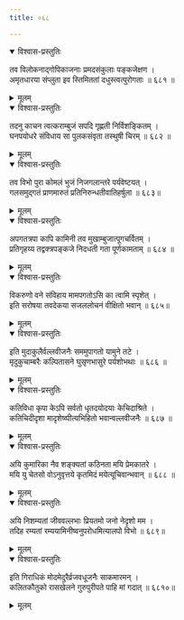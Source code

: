 ```yaml
---
title: ०६८

---
```

<div class="audioEmbed"  caption="सीतालक्ष्मी-वाचनम्" src="https://sanskritdocuments.org/sites/completenarayaneeyam/SoundFiles/068/068_01.mp3"></div>
<details open><summary>विश्वास-प्रस्तुतिः</summary>

तव विलोकनाद्गोपिकाजनाः प्रमदसंकुलाः पङ्कजेक्षण ।  
अमृतधारया संप्लुता इव स्तिमिततां दधुस्त्वत्पुरोगताः ॥ ६८१ ॥
</details>
<details><summary>मूलम्</summary>

तव विलोकनाद्गोपिकाजनाः प्रमदसंकुलाः पङ्कजेक्षण ।  
अमृतधारया संप्लुता इव स्तिमिततां दधुस्त्वत्पुरोगताः ॥ ६८१ ॥
</details>



<div class="audioEmbed"  caption="सीतालक्ष्मी-वाचनम्" src="https://sanskritdocuments.org/sites/completenarayaneeyam/SoundFiles/068/068_02.mp3"></div>
<details open><summary>विश्वास-प्रस्तुतिः</summary>

तदनु काचन त्वत्कराम्बुजं सपदि गृह्णती निर्विशङ्कितम् ।  
घनपयोधरे संविधाय सा पुलकसंवृता तस्थुषी चिरम् ॥ ६८२ ॥
</details>
<details><summary>मूलम्</summary>

तदनु काचन त्वत्कराम्बुजं सपदि गृह्णती निर्विशङ्कितम् ।  
घनपयोधरे संविधाय सा पुलकसंवृता तस्थुषी चिरम् ॥ ६८२ ॥
</details>



<div class="audioEmbed"  caption="सीतालक्ष्मी-वाचनम्" src="https://sanskritdocuments.org/sites/completenarayaneeyam/SoundFiles/068/068_03.mp3"></div>
<details open><summary>विश्वास-प्रस्तुतिः</summary>

तव विभो पुरा कोमलं भुजं निजगलान्तरे पर्यवेष्टयत् ।  
गलसमुद्गतं प्राणमारुतं प्रतिनिरुन्धतीवातिहर्षुला ॥ ६८३॥
</details>
<details><summary>मूलम्</summary>

तव विभो पुरा कोमलं भुजं निजगलान्तरे पर्यवेष्टयत् ।  
गलसमुद्गतं प्राणमारुतं प्रतिनिरुन्धतीवातिहर्षुला ॥ ६८३॥
</details>



<div class="audioEmbed"  caption="सीतालक्ष्मी-वाचनम्" src="https://sanskritdocuments.org/sites/completenarayaneeyam/SoundFiles/068/068_04.mp3"></div>
<details open><summary>विश्वास-प्रस्तुतिः</summary>

अपगतत्रपा कापि कामिनी तव मुखाम्बुजात्पूगचर्वितम् ।  
प्रतिगृहय्य तद्वक्त्रपङ्कजे निदधती गता पूर्णकामताम् ॥ ६८४ ॥
</details>
<details><summary>मूलम्</summary>

अपगतत्रपा कापि कामिनी तव मुखाम्बुजात्पूगचर्वितम् ।  
प्रतिगृहय्य तद्वक्त्रपङ्कजे निदधती गता पूर्णकामताम् ॥ ६८४ ॥
</details>



<div class="audioEmbed"  caption="सीतालक्ष्मी-वाचनम्" src="https://sanskritdocuments.org/sites/completenarayaneeyam/SoundFiles/068/068_05.mp3"></div>
<details open><summary>विश्वास-प्रस्तुतिः</summary>

विकरुणो वने संविहाय मामपगतोऽसि का त्वामि स्पृशेत् ।  
इति सरोषया तवदेकया सजललोचनं वीक्षितो भवान् ॥ ६८५॥
</details>
<details><summary>मूलम्</summary>

विकरुणो वने संविहाय मामपगतोऽसि का त्वामि स्पृशेत् ।  
इति सरोषया तवदेकया सजललोचनं वीक्षितो भवान् ॥ ६८५॥
</details>



<div class="audioEmbed"  caption="सीतालक्ष्मी-वाचनम्" src="https://sanskritdocuments.org/sites/completenarayaneeyam/SoundFiles/068/068_06.mp3"></div>
<details open><summary>विश्वास-प्रस्तुतिः</summary>

इति मुदाकुलैर्वल्लवीजनैः सममुपागतो यामुने तटे ।  
मृदुकुचाम्बरैः कल्पितासने घुसृणभासुरे पर्यशोभथाः ॥ ६८६ ॥
</details>
<details><summary>मूलम्</summary>

इति मुदाकुलैर्वल्लवीजनैः सममुपागतो यामुने तटे ।  
मृदुकुचाम्बरैः कल्पितासने घुसृणभासुरे पर्यशोभथाः ॥ ६८६ ॥
</details>



<div class="audioEmbed"  caption="सीतालक्ष्मी-वाचनम्" src="https://sanskritdocuments.org/sites/completenarayaneeyam/SoundFiles/068/068_07.mp3"></div>
<details open><summary>विश्वास-प्रस्तुतिः</summary>

कतिविधा कृपा केऽपि सर्वतो धृतदयोदयाः केचिदाश्रिते ।  
कतिचिदीदृशा मादृशेष्व्पीत्यभिहितो भवान्वल्लवीजनैः ॥ ६८७ ॥
</details>
<details><summary>मूलम्</summary>

कतिविधा कृपा केऽपि सर्वतो धृतदयोदयाः केचिदाश्रिते ।  
कतिचिदीदृशा मादृशेष्व्पीत्यभिहितो भवान्वल्लवीजनैः ॥ ६८७ ॥
</details>



<div class="audioEmbed"  caption="सीतालक्ष्मी-वाचनम्" src="https://sanskritdocuments.org/sites/completenarayaneeyam/SoundFiles/068/068_08.mp3"></div>
<details open><summary>विश्वास-प्रस्तुतिः</summary>

अयि कुमारिका नैव शङ्क्यतां कठिनता मयि प्रेमकातरे ।  
मयि यु चेतसो वोऽनुवृत्तये कृतमिदं मयेत्यूचिवान्भवान् ॥ ६८८ ॥
</details>
<details><summary>मूलम्</summary>

अयि कुमारिका नैव शङ्क्यतां कठिनता मयि प्रेमकातरे ।  
मयि यु चेतसो वोऽनुवृत्तये कृतमिदं मयेत्यूचिवान्भवान् ॥ ६८८ ॥
</details>



<div class="audioEmbed"  caption="सीतालक्ष्मी-वाचनम्" src="https://sanskritdocuments.org/sites/completenarayaneeyam/SoundFiles/068/068_09.mp3"></div>
<details open><summary>विश्वास-प्रस्तुतिः</summary>

अयि निशम्यतां जीववल्लभाः प्रियतमो जनो नेदृशो मम ।  
तदिह रम्यतां रम्ययामिनीष्वनुपरोधमित्यालपो विभो ॥ ६८९॥
</details>
<details><summary>मूलम्</summary>

अयि निशम्यतां जीववल्लभाः प्रियतमो जनो नेदृशो मम ।  
तदिह रम्यतां रम्ययामिनीष्वनुपरोधमित्यालपो विभो ॥ ६८९॥
</details>



<div class="audioEmbed"  caption="सीतालक्ष्मी-वाचनम्" src="https://sanskritdocuments.org/sites/completenarayaneeyam/SoundFiles/068/068_10.mp3"></div>
<details open><summary>विश्वास-प्रस्तुतिः</summary>

इति गिराधिकं मोदमेदुरैर्व्रजवधूजनैः साकमारमन् ।  
कलितकौतुको रासखेलने गुरुपुरीपते पाहि मां गदात् ॥ ६८१०॥
</details>
<details><summary>मूलम्</summary>

इति गिराधिकं मोदमेदुरैर्व्रजवधूजनैः साकमारमन् ।  
कलितकौतुको रासखेलने गुरुपुरीपते पाहि मां गदात् ॥ ६८१०॥
</details>

